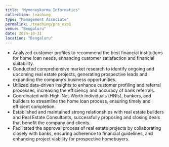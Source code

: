 ```yaml
---
title: "Mymoneykarma Informatics"
collection: teaching
type: "Management Associate"
permalink: /teaching/pro_exp1
venue: "Bengaluru"
date: 2024-10-31
location: "Bengaluru"
---
```


- Analyzed customer profiles to recommend the best financial institutions for home loan needs, enhancing customer satisfaction and financial suitability. 
- Conducted comprehensive market research to identify ongoing and upcoming real estate projects, generating prospective leads and expanding the company’s business opportunities. 
- Utilized data-driven insights to enhance customer profiling and referral processes, increasing the efficiency and accuracy of bank referrals. 
- Coordinated with High-Net-Worth Individuals (HNIs), bankers, and builders to streamline the home loan process, ensuring timely and efficient completion. 
- Established and maintained strong relationships with real estate builders and Real Estate Consultants, successfully proposing and closing deals that benefit the company and clients. 
- Facilitated the approval process of real estate projects by collaborating closely with banks, ensuring adherence to financial guidelines, and enhancing project viability for prospective homebuyers.